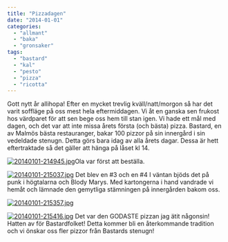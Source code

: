 ```yaml
---
title: "Pizzadagen"
date: "2014-01-01"
categories: 
  - "allmant"
  - "baka"
  - "gronsaker"
tags: 
  - "bastard"
  - "kal"
  - "pesto"
  - "pizza"
  - "ricotta"
---
```


Gott nytt år allihopa! Efter en mycket trevlig kväll/natt/morgon så har det varit soffläge på oss mest hela eftermiddagen. Vi åt en ganska sen frukost hos värdparet för att sen bege oss hem till stan igen. Vi hade ett mål med dagen, och det var att inte missa årets första (och bästa) pizza. Bastard, en av Malmös bästa restauranger, bakar 100 pizzor på sin innergård i sin vedeldade stenugn. Detta görs bara idag av alla årets dagar. Dessa är hett eftertraktade så det gäller att hänga på låset kl 14. 
  
[![20140101-214945.jpg](/static/img/20140101-214945.jpg)](http://import.local/wp-content/uploads/2014/01/20140101-214945.jpg)Ola var först att beställa.  
  
[![20140101-215037.jpg](/static/img/20140101-215037.jpg)](http://import.local/wp-content/uploads/2014/01/20140101-215037.jpg) Det blev en #3 och en #4 I väntan bjöds det på punk i högtalarna och Blody Marys. Med kartongerna i hand vandrade vi hemåt och lämnade den gemytliga stämningen på innergården bakom oss.  
  
[![20140101-215357.jpg](/static/img/20140101-215357.jpg)](http://import.local/wp-content/uploads/2014/01/20140101-215357.jpg)  
  
[![20140101-215416.jpg](/static/img/20140101-215416.jpg)](http://import.local/wp-content/uploads/2014/01/20140101-215416.jpg) Det var den GODASTE pizzan jag ätit någonsin! Hatten av för Bastardfolket! Detta kommer bli en återkommande tradition och vi önskar oss fler pizzor från Bastards stenugn!
